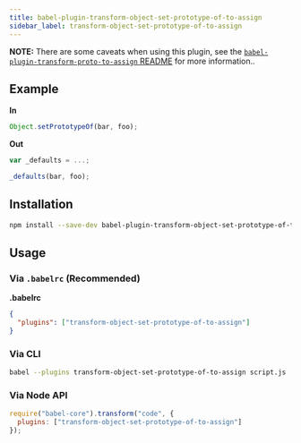 ```yaml
---
title: babel-plugin-transform-object-set-prototype-of-to-assign
sidebar_label: transform-object-set-prototype-of-to-assign
---
```


**NOTE:** There are some caveats when using this plugin, see the [`babel-plugin-transform-proto-to-assign` README](https://github.com/babel/babel/tree/master/packages/babel-plugin-transform-proto-to-assign) for more information..

## Example

**In**

```javascript
Object.setPrototypeOf(bar, foo);
```

**Out**

```javascript
var _defaults = ...;

_defaults(bar, foo);
```

## Installation

```sh
npm install --save-dev babel-plugin-transform-object-set-prototype-of-to-assign
```

## Usage

### Via `.babelrc` (Recommended)

**.babelrc**

```json
{
  "plugins": ["transform-object-set-prototype-of-to-assign"]
}
```

### Via CLI

```sh
babel --plugins transform-object-set-prototype-of-to-assign script.js
```

### Via Node API

```javascript
require("babel-core").transform("code", {
  plugins: ["transform-object-set-prototype-of-to-assign"]
});
```

